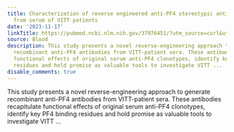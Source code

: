 ```yaml
---
title: Characterization of reverse engineered anti-PF4 stereotypic antibodies derived
  from serum of VITT patients
date: '2023-11-17'
linkTitle: https://pubmed.ncbi.nlm.nih.gov/37976451/?utm_source=curl&utm_medium=rss&utm_campaign=journals&utm_content=7603509&fc=None&ff=20231118170613&v=2.17.9.post6+86293ac
source: Blood
description: This study presents a novel reverse-engineering approach to generate
  recombinant anti-PF4 antibodies from VITT-patient sera. These antibodies recapitulate
  functional effects of original serum anti-PF4 clonotypes, identify key PF4 binding
  residues and hold promise as valuable tools to investigate VITT ...
disable_comments: true
---
```

This study presents a novel reverse-engineering approach to generate recombinant anti-PF4 antibodies from VITT-patient sera. These antibodies recapitulate functional effects of original serum anti-PF4 clonotypes, identify key PF4 binding residues and hold promise as valuable tools to investigate VITT ...